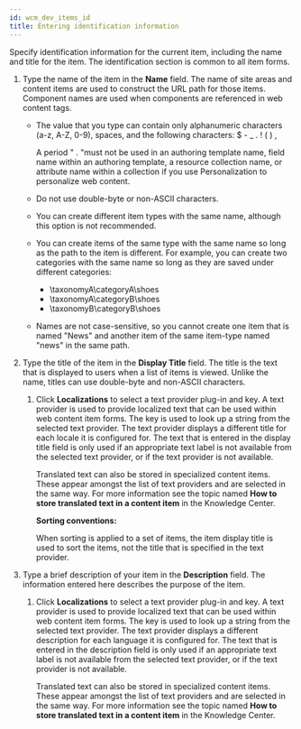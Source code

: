 ```yaml
---
id: wcm_dev_items_id
title: Entering identification information
---
```





Specify identification information for the current item, including the name and title for the item. The identification section is common to all item forms.

1.  Type the name of the item in the **Name** field. The name of site areas and content items are used to construct the URL path for those items. Component names are used when components are referenced in web content tags.

    -   The value that you type can contain only alphanumeric characters \(a-z, A-Z, 0-9\), spaces, and the following characters: $ - \_ . ! \( \) ,

        A period " . "must not be used in an authoring template name, field name within an authoring template, a resource collection name, or attribute name within a collection if you use Personalization to personalize web content.

    -   Do not use double-byte or non-ASCII characters.
    -   You can create different item types with the same name, although this option is not recommended.
    -   You can create items of the same type with the same name so long as the path to the item is different. For example, you can create two categories with the same name so long as they are saved under different categories:
        -   \\taxonomyA\\categoryA\\shoes
        -   \\taxonomyA\\categoryB\\shoes
        -   \\taxonomyB\\categoryB\\shoes

    -   Names are not case-sensitive, so you cannot create one item that is named "News" and another item of the same item-type named "news" in the same path.
    
2.  Type the title of the item in the **Display Title** field. The title is the text that is displayed to users when a list of items is viewed. Unlike the name, titles can use double-byte and non-ASCII characters.

    1.  Click **Localizations** to select a text provider plug-in and key. A text provider is used to provide localized text that can be used within web content item forms. The key is used to look up a string from the selected text provider. The text provider displays a different title for each locale it is configured for. The text that is entered in the display title field is only used if an appropriate text label is not available from the selected text provider, or if the text provider is not available.

        Translated text can also be stored in specialized content items. These appear amongst the list of text providers and are selected in the same way. For more information see the topic named **How to store translated text in a content item** in the Knowledge Center.

        **Sorting conventions:**

        When sorting is applied to a set of items, the item display title is used to sort the items, not the title that is specified in the text provider.

3.  Type a brief description of your item in the **Description** field. The information entered here describes the purpose of the item.

    1.  Click **Localizations** to select a text provider plug-in and key. A text provider is used to provide localized text that can be used within web content item forms. The key is used to look up a string from the selected text provider. The text provider displays a different description for each language it is configured for. The text that is entered in the description field is only used if an appropriate text label is not available from the selected text provider, or if the text provider is not available.

        Translated text can also be stored in specialized content items. These appear amongst the list of text providers and are selected in the same way. For more information see the topic named **How to store translated text in a content item** in the Knowledge Center.



